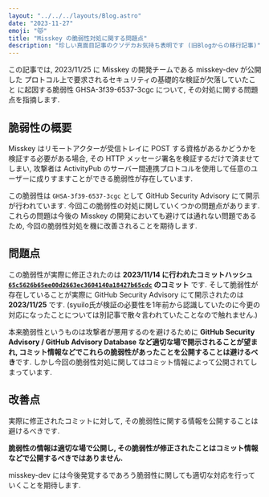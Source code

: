 ```yaml
---
layout: "../../../layouts/Blog.astro"
date: "2023-11-27"
emoji: "😾"
title: "Misskey の脆弱性対処に関する問題点"
description: "珍しい真面目記事のクソデカお気持ち表明です (旧Blogからの移行記事)"
---
```


この記事では, 2023/11/25 に Misskey の開発チームである misskey-dev が公開した プロトコル上で要求されるセキュリティの基礎的な検証が欠落していたこと に起因する脆弱性 GHSA-3f39-6537-3cgc について, その対処に関する問題点を指摘します.

## 脆弱性の概要

Misskey はリモートアクターが受信トレイに POST する資格があるかどうかを検証する必要がある場合, その HTTP メッセージ署名を検証するだけで済ませてしまい, 攻撃者は ActivityPub のサーバー間連携プロトコルを使用して任意のユーザーに成りすますことができる脆弱性が存在しています.

この脆弱性は `GHSA-3f39-6537-3cgc` として GitHub Security Advisory にて開示が行われています. 今回この脆弱性の対処に関していくつかの問題点があります. これらの問題は今後の Misskey の開発においても避けては通れない問題であるため, 今回の脆弱性対処を機に改善されることを期待します.

## 問題点

この脆弱性が実際に修正されたのは **2023/11/14 に行われたコミットハッシュ [`65c5626b65ee00d2663ec3604140a18427b65cdc`](https://github.com/misskey-dev/misskey/commit/65c5626b65ee00d2663ec3604140a18427b65cdc) のコミット** です. そして脆弱性が存在していることが実際に GitHub Security Advisory にて開示されたのは **2023/11/25** です. (syuilo氏が検証の必要性を1年前から認識していたのに今更の対応になったことについては別記事で散々言われていたことなので触れません.)

本来脆弱性というものは攻撃者が悪用するのを避けるために **GitHub Security Advisory / GitHub Advisory Database など適切な場で開示されることが望まれ, コミット情報などでこれらの脆弱性があったことを公開することは避けるべき**です. しかし今回の脆弱性対処に関してはコミット情報によって公開されてしまっています.

## 改善点

実際に修正されたコミットに対して, その脆弱性に関する情報を公開することは避けるべきです.

**脆弱性の情報は適切な場で公開し, その脆弱性が修正されたことはコミット情報などで公開するべきではありません.**

misskey-dev には今後発覚するであろう脆弱性に関しても適切な対応を行っていくことを期待します.
